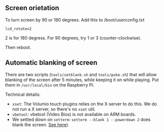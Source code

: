 
## Screen orietation 

To turn screen by 90 or 180 degrees. Add this to /boot/userconfig.txt
```
lcd_rotate=2
```
2 is for 180 degress. For 90 degrees, try 1 or 3 (counter-clockwise).

Then reboot.

## Automatic blanking of screen

There are two scripts (`tools/setblank.sh` and `tools/poke.sh`) that will allow blanking 
of the screen after 5 minutes, while keeping it on while playing. Put them in `/usr/local/bin`
on the Raspberry Pi.

Technical details:
 * `xset`: The Volumio touch plugins relies on the X server to do this. We do not run
a X server, so there's no `xset` util.
 * `vbetool`: vbetool (Video Bios) is not available on ARM boards.
 * We settled down on `setterm`: `setterm --blank 1 --powerdown 2` does blank the screen. 
   [See here](https://dietpi.com/phpbb/viewtopic.php?t=8320)).